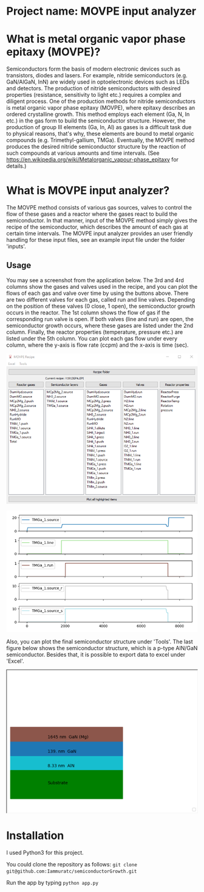 # Project name: MOVPE input analyzer

# What is metal organic vapor phase epitaxy (MOVPE)?
Semiconductors form the basis of modern electronic devices such as transistors, diodes and lasers. For example, nitride semiconductors (e.g. GaN/AlGaN, InN) are widely used in optoelectronic devices such as LEDs and detectors. The production of nitride semiconductors with desired properties (resistance, sensitivity to light etc.) requires a complex and diligent process. One of the production methods for nitride semiconductors is metal organic vapor phase epitaxy (MOVPE), where epitaxy describes an ordered crystalline growth. This method employs each element (Ga, N, In etc.) in the gas form to build the semiconductor structure. However, the production of group III elements (Ga, In, Al) as gases is a difficult task due to physical reasons, that's why, these elements are bound to metal organic compounds (e.g. Trimethyl-gallium, TMGa). Eventually, the MOVPE method produces the desired nitride semiconductor structure by the reaction of such compounds at various amounts and time intervals. (See https://en.wikipedia.org/wiki/Metalorganic_vapour-phase_epitaxy for details.)

# What is MOVPE input analyzer?
The MOVPE method consists of various gas sources, valves to control the flow of these gases and a reactor where the gases react to build the semiconductor. In that manner, input of the MOVPE method simply gives the recipe of the semiconductor, which describes the amount of each gas at certain time intervals. The MOVPE input analyzer provides an user friendly handling for these input files, see an example input file under the folder 'inputs'. 
## Usage
You may see a screenshot from the application below. The 3rd and 4rd columns show the gases and valves used in the recipe, and you can plot the flows of each gas and valve over time by using the buttons above. There are two different valves for each gas, called run and line valves. Depending on the position of these valves (0 close, 1 open), the semiconductor growth occurs in the reactor. The 1st column shows the flow of gas if the corresponding run valve is open. If both valves (line and run) are open, the semiconductor growth occurs, where these gases are listed under the 2nd column. Finally, the reactor properties (temperature, pressure etc.) are listed under the 5th column. You can plot each gas flow under every column, where the y-axis is flow rate (ccpm) and the x-axis is time (sec).

![Preview of the application](https://github.com/Iammuratc/semiconductorGrowth/blob/master/ss0.png)

![Flow of TMGa](https://github.com/Iammuratc/semiconductorGrowth/blob/master/ss2.png)

Also, you can plot the final semiconductor structure under 'Tools'. The last figure below shows the semiconductor structure, which is a p-type AlN/GaN semiconductor. Besides that, it is possible to export data to excel under 'Excel'.

![Preview of the semiconductor](https://github.com/Iammuratc/semiconductorGrowth/blob/master/ss1.png)

# Installation
I used Python3 for this project.

You could clone the repository as follows:
````git clone git@github.com:Iammuratc/semiconductorGrowth.git````

Run the app by typing
````python app.py````
